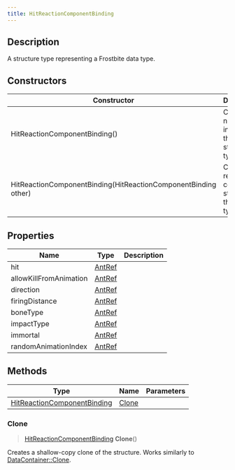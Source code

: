 ```yaml
---
title: HitReactionComponentBinding
---
```

## Description

A structure type representing a Frostbite data type.

## Constructors

| Constructor                                                    | Description                                              |
| -------------------------------------------------------------- | -------------------------------------------------------- |
| HitReactionComponentBinding()                                  | Create a new instance of this structure type.            |
| HitReactionComponentBinding(HitReactionComponentBinding other) | Create a reference copy of a structure of the same type. |

## Properties

| Name                   | Type             | Description |
| ---------------------- | ---------------- | ----------- |
| hit                    | [AntRef](/vext/ref/fb/antref/) |             |
| allowKillFromAnimation | [AntRef](/vext/ref/fb/antref/) |             |
| direction              | [AntRef](/vext/ref/fb/antref/) |             |
| firingDistance         | [AntRef](/vext/ref/fb/antref/) |             |
| boneType               | [AntRef](/vext/ref/fb/antref/) |             |
| impactType             | [AntRef](/vext/ref/fb/antref/) |             |
| immortal               | [AntRef](/vext/ref/fb/antref/) |             |
| randomAnimationIndex   | [AntRef](/vext/ref/fb/antref/) |             |

## Methods

| Type                                                       | Name            | Parameters |
| ---------------------------------------------------------- | --------------- | ---------- |
| [HitReactionComponentBinding](/vext/ref/fb/hitreactioncomponentbinding/) | [Clone](#clone) |            |

### Clone

> [HitReactionComponentBinding](/vext/ref/fb/hitreactioncomponentbinding/) **Clone**()

Creates a shallow-copy clone of the structure. Works similarly to [DataContainer::Clone](/vext/ref/shared/class/datacontainer#clone).
